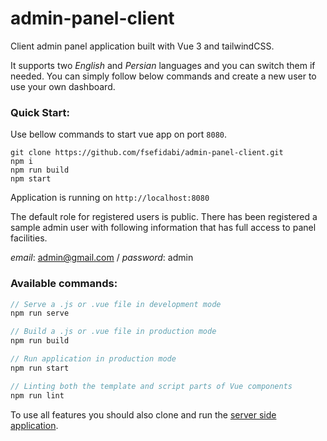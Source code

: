 # admin-panel-client

Client admin panel application built with Vue 3 and tailwindCSS.

It supports two _English_ and _Persian_ languages and you can switch them if needed.
You can simply follow below commands and create a new user to use your own dashboard.  

### Quick Start:

Use bellow commands to start vue app on port `8080`.

```
git clone https://github.com/fsefidabi/admin-panel-client.git
npm i
npm run build
npm start
```

Application is running on `http://localhost:8080`

The default role for registered users is public. There has been registered a sample admin user with following 
information that has full access to panel facilities.

_email_: admin@gmail.com / _password_: admin

### Available commands:

```javascript
// Serve a .js or .vue file in development mode
npm run serve

// Build a .js or .vue file in production mode
npm run build

// Run application in production mode
npm run start

// Linting both the template and script parts of Vue components
npm run lint
```

To use all features you should also clone and run the [server side application](https://github.com/fsefidabi/admin-panel-sever.git).
